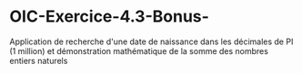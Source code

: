 # OIC-Exercice-4.3-Bonus-
Application de recherche d'une date de naissance dans les décimales de PI (1 million) et démonstration mathématique de la somme des nombres entiers naturels
